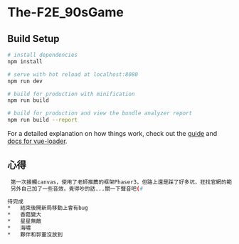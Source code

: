 # The-F2E\_90sGame

## Build Setup

``` bash
# install dependencies
npm install

# serve with hot reload at localhost:8080
npm run dev

# build for production with minification
npm run build

# build for production and view the bundle analyzer report
npm run build --report
```

For a detailed explanation on how things work, check out the [guide](http://vuejs-templates.github.io/webpack/) and [docs for vue-loader](http://vuejs.github.io/vue-loader).

## 心得

```bash
 第一次接觸canvas，使用了老師推薦的框架Phaser3，但路上還是踩了好多坑，狂找官網的範例（哭
 另外自己加了一些音效，覺得吵的話...關一下聲音吧(#

待完成
*   結束後開新局移動上會有bug
*   香菇變大
*   星星無敵
*   海嘯
*   夥伴和郭董沒放到
```